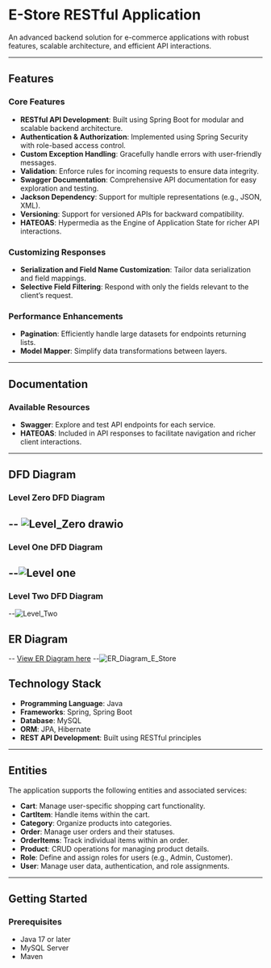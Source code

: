 # E-Store RESTful Application  

An advanced backend solution for e-commerce applications with robust features, scalable architecture, and efficient API interactions.  

---

## Features  

### Core Features  
- **RESTful API Development**: Built using Spring Boot for modular and scalable backend architecture.  
- **Authentication & Authorization**: Implemented using Spring Security with role-based access control.  
- **Custom Exception Handling**: Gracefully handle errors with user-friendly messages.  
- **Validation**: Enforce rules for incoming requests to ensure data integrity.  
- **Swagger Documentation**: Comprehensive API documentation for easy exploration and testing.  
- **Jackson Dependency**: Support for multiple representations (e.g., JSON, XML).  
- **Versioning**: Support for versioned APIs for backward compatibility.  
- **HATEOAS**: Hypermedia as the Engine of Application State for richer API interactions.  

### Customizing Responses  
- **Serialization and Field Name Customization**: Tailor data serialization and field mappings.  
- **Selective Field Filtering**: Respond with only the fields relevant to the client’s request.  

### Performance Enhancements  
- **Pagination**: Efficiently handle large datasets for endpoints returning lists.  
- **Model Mapper**: Simplify data transformations between layers.  

---

## Documentation  

### Available Resources  
- **Swagger**: Explore and test API endpoints for each service.  
- **HATEOAS**: Included in API responses to facilitate navigation and richer client interactions.  

---

## DFD Diagram
### Level Zero DFD Diagram
-- ![Level_Zero drawio](https://github.com/user-attachments/assets/7d18994b-9acc-45e9-869e-5f5e78aeb125)
---
### Level One DFD Diagram
--![Level one](https://github.com/user-attachments/assets/05443b15-540c-4f3a-8bb8-3bb5bffb92eb)
---
### Level Two DFD Diagram
--![Level_Two](https://github.com/user-attachments/assets/bf04912e-c50a-49cd-b1ed-2cebecae9b55)


## ER Diagram
-- [View ER Diagram here](ER_Diagram_E_Store.png)
--![ER_Diagram_E_Store](https://github.com/user-attachments/assets/8cc91239-689e-4931-83c3-db1743ad55d9)





## Technology Stack  

- **Programming Language**: Java  
- **Frameworks**: Spring, Spring Boot  
- **Database**: MySQL  
- **ORM**: JPA, Hibernate  
- **REST API Development**: Built using RESTful principles  

---

## Entities  

The application supports the following entities and associated services:  
- **Cart**: Manage user-specific shopping cart functionality.  
- **CartItem**: Handle items within the cart.  
- **Category**: Organize products into categories.  
- **Order**: Manage user orders and their statuses.  
- **OrderItems**: Track individual items within an order.  
- **Product**: CRUD operations for managing product details.  
- **Role**: Define and assign roles for users (e.g., Admin, Customer).  
- **User**: Manage user data, authentication, and role assignments.  

---

## Getting Started  

### Prerequisites  
- Java 17 or later  
- MySQL Server  
- Maven  


